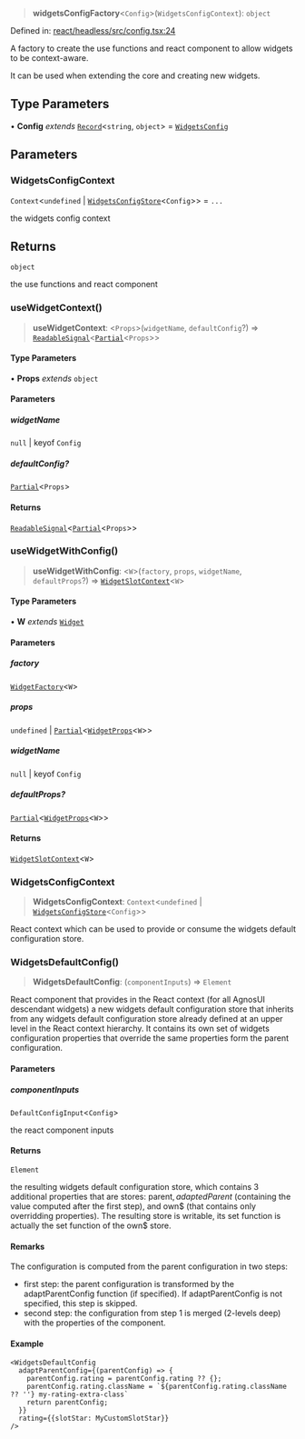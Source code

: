 > **widgetsConfigFactory**\<`Config`\>(`WidgetsConfigContext`): `object`

Defined in: [react/headless/src/config.tsx:24](https://github.com/AmadeusITGroup/AgnosUI/blob/13d2026b59d6f6a7a23696e85467d83c346b7bff/react/headless/src/config.tsx#L24)

A factory to create the use functions and react component to allow widgets to be context-aware.

It can be used when extending the core and creating new widgets.

## Type Parameters

• **Config** *extends* [`Record`](https://www.typescriptlang.org/docs/handbook/utility-types.html#recordkeys-type)\<`string`, `object`\> = [`WidgetsConfig`](../type-aliases/WidgetsConfig.md)

## Parameters

### WidgetsConfigContext

`Context`\<`undefined` \| [`WidgetsConfigStore`](../type-aliases/WidgetsConfigStore.md)\<`Config`\>\> = `...`

the widgets config context

## Returns

`object`

the use functions and react component

### useWidgetContext()

> **useWidgetContext**: \<`Props`\>(`widgetName`, `defaultConfig`?) => [`ReadableSignal`](https://amadeusitgroup.github.io/tansu/interfaces/ReadableSignal.html)\<[`Partial`](https://www.typescriptlang.org/docs/handbook/utility-types.html#partialtype)\<`Props`\>\>

#### Type Parameters

• **Props** *extends* `object`

#### Parameters

##### widgetName

`null` | keyof `Config`

##### defaultConfig?

[`Partial`](https://www.typescriptlang.org/docs/handbook/utility-types.html#partialtype)\<`Props`\>

#### Returns

[`ReadableSignal`](https://amadeusitgroup.github.io/tansu/interfaces/ReadableSignal.html)\<[`Partial`](https://www.typescriptlang.org/docs/handbook/utility-types.html#partialtype)\<`Props`\>\>

### useWidgetWithConfig()

> **useWidgetWithConfig**: \<`W`\>(`factory`, `props`, `widgetName`, `defaultProps`?) => [`WidgetSlotContext`](../interfaces/WidgetSlotContext.md)\<`W`\>

#### Type Parameters

• **W** *extends* [`Widget`](../interfaces/Widget.md)

#### Parameters

##### factory

[`WidgetFactory`](../type-aliases/WidgetFactory.md)\<`W`\>

##### props

`undefined` | [`Partial`](https://www.typescriptlang.org/docs/handbook/utility-types.html#partialtype)\<[`WidgetProps`](../type-aliases/WidgetProps.md)\<`W`\>\>

##### widgetName

`null` | keyof `Config`

##### defaultProps?

[`Partial`](https://www.typescriptlang.org/docs/handbook/utility-types.html#partialtype)\<[`WidgetProps`](../type-aliases/WidgetProps.md)\<`W`\>\>

#### Returns

[`WidgetSlotContext`](../interfaces/WidgetSlotContext.md)\<`W`\>

### WidgetsConfigContext

> **WidgetsConfigContext**: `Context`\<`undefined` \| [`WidgetsConfigStore`](../type-aliases/WidgetsConfigStore.md)\<`Config`\>\>

React context which can be used to provide or consume the widgets default configuration store.

### WidgetsDefaultConfig()

> **WidgetsDefaultConfig**: (`componentInputs`) => `Element`

React component that provides in the React context (for all AgnosUI descendant widgets) a new widgets default configuration
store that inherits from any widgets default configuration store already defined at an upper level in the React context hierarchy.
It contains its own set of widgets configuration properties that override the same properties form the parent configuration.

#### Parameters

##### componentInputs

`DefaultConfigInput`\<`Config`\>

the react component inputs

#### Returns

`Element`

the resulting widgets default configuration store, which contains 3 additional properties that are stores:
parent$, adaptedParent$ (containing the value computed after the first step), and own$ (that contains only overridding properties).
The resulting store is writable, its set function is actually the set function of the own$ store.

#### Remarks

The configuration is computed from the parent configuration in two steps:
- first step: the parent configuration is transformed by the adaptParentConfig function (if specified).
If adaptParentConfig is not specified, this step is skipped.
- second step: the configuration from step 1 is merged (2-levels deep) with the properties of the component.

#### Example

```tsx
<WidgetsDefaultConfig
  adaptParentConfig={(parentConfig) => {
    parentConfig.rating = parentConfig.rating ?? {};
    parentConfig.rating.className = `${parentConfig.rating.className ?? ''} my-rating-extra-class`
    return parentConfig;
  }}
  rating={{slotStar: MyCustomSlotStar}}
/>
```
